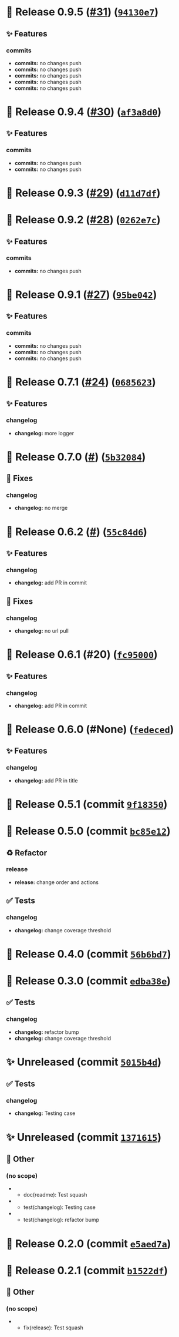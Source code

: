 # 🚀 Release 0.9.5 ([#31](https://github.com/the-reacher-data/dummy-massive-kit/pull/31)) ([`94130e7`](https://github.com/the-reacher-data/dummy-massive-kit/commit/94130e752bc8587b3bf7fcc93b125af01793ae3b))


## ✨ Features
### commits
- **commits:** no changes push
- **commits:** no changes push
- **commits:** no changes push
- **commits:** no changes push
- **commits:** no changes push











# 🚀 Release 0.9.4 ([#30](https://github.com/the-reacher-data/dummy-massive-kit/pull/30)) ([`af3a8d0`](https://github.com/the-reacher-data/dummy-massive-kit/commit/af3a8d005e39de4eeed61795670425aa93867bad))


## ✨ Features
### commits
- **commits:** no changes push
- **commits:** no changes push











# 🚀 Release 0.9.3 ([#29](https://github.com/the-reacher-data/dummy-massive-kit/pull/29)) ([`d11d7df`](https://github.com/the-reacher-data/dummy-massive-kit/commit/d11d7df780b20a492934a89474dc1d3fc7e9aadd))












# 🚀 Release 0.9.2 ([#28](https://github.com/the-reacher-data/dummy-massive-kit/pull/28)) ([`0262e7c`](https://github.com/the-reacher-data/dummy-massive-kit/commit/0262e7c0a7feff98bf65426366796130d37067ed))


## ✨ Features
### commits
- **commits:** no changes push











# 🚀 Release 0.9.1 ([#27](https://github.com/the-reacher-data/dummy-massive-kit/pull/27)) ([`95be042`](https://github.com/the-reacher-data/dummy-massive-kit/commit/95be0421d48c64f25c62dea14b665a2e0bcb1987))


## ✨ Features
### commits
- **commits:** no changes push
- **commits:** no changes push
- **commits:** no changes push











# 🚀 Release 0.7.1 ([#24](https://github.com/the-reacher-data/dummy-massive-kit/pull/24)) ([`0685623`](https://github.com/the-reacher-data/dummy-massive-kit/commit/0685623d5dac8103b5ce72768d0e836dbc200040))


## ✨ Features
### changelog
- **changelog:** more logger











# 🚀 Release 0.7.0 ([#](https://github.com/the-reacher-data/dummy-massive-kit/pull/)) ([`5b32084`](https://github.com/the-reacher-data/dummy-massive-kit/commit/5b32084d5ac11c398221f5377fef15fca40c48da))



## 🐛 Fixes
### changelog
- **changelog:** no merge










# 🚀 Release 0.6.2 ([#](https://github.com/the-reacher-data/dummy-massive-kit/pull/)) ([`55c84d6`](https://github.com/the-reacher-data/dummy-massive-kit/commit/55c84d63fe6a44aa57932d7a9ebb36ae42cf32f2))


## ✨ Features
### changelog
- **changelog:** add PR in commit


## 🐛 Fixes
### changelog
- **changelog:** no url pull










# 🚀 Release 0.6.1 (#20) ([`fc95000`](https://github.com/the-reacher-data/dummy-massive-kit/commit/fc950001036431177b4f9c072a0d0331e994648b))


## ✨ Features
### changelog
- **changelog:** add PR in commit











# 🚀 Release 0.6.0 (#None) ([`fedeced`](https://github.com/the-reacher-data/dummy-massive-kit/commit/fedecedcc49549787b17dcba691b86c12baf14ee))


## ✨ Features
### changelog
- **changelog:** add PR in title











# 🚀 Release 0.5.1 (commit [`9f18350`](https://github.com/the-reacher-data/dummy-massive-kit/commit/9f1835020c24768a548caa03d14f99a5fca38a0b))












# 🚀 Release 0.5.0 (commit [`bc85e12`](https://github.com/the-reacher-data/dummy-massive-kit/commit/bc85e12025c2e26daeb583a7061dd364a74ad59b))






## ♻️ Refactor
### release
- **release:** change order and actions



## ✅ Tests
### changelog
- **changelog:** change coverage threshold





# 🚀 Release 0.4.0 (commit [`56b6bd7`](https://github.com/the-reacher-data/dummy-massive-kit/commit/56b6bd7b88dedc58062bdf5fc17b0f09b99cf181))












# 🚀 Release 0.3.0 (commit [`edba38e`](https://github.com/the-reacher-data/dummy-massive-kit/commit/edba38ea8bdc71ba384900214efa77d97f77fc55))








## ✅ Tests
### changelog
- **changelog:** refactor bump
- **changelog:** change coverage threshold





# ✨ Unreleased (commit [`5015b4d`](https://github.com/the-reacher-data/dummy-massive-kit/commit/5015b4d5a7af1529d57d5c7cecc3e435565e3a99))








## ✅ Tests
### changelog
- **changelog:** Testing case





# ✨ Unreleased (commit [`1371615`](https://github.com/the-reacher-data/dummy-massive-kit/commit/13716157f41d6550010ca31f898aa56ba889dfee))










## 🔖 Other
### (no scope)
- * doc(readme): Test squash
- * test(changelog): Testing case
- * test(changelog): refactor bump



# 🚀 Release 0.2.0 (commit [`e5aed7a`](https://github.com/the-reacher-data/dummy-massive-kit/commit/e5aed7ac14e0809048f09c365859a5f98e38c3bc))












# 🚀 Release 0.2.1 (commit [`b1522df`](https://github.com/the-reacher-data/dummy-massive-kit/commit/b1522df6568426f46d39f882cbee9c138f809d64))










## 🔖 Other
### (no scope)
- * fix(release): Test squash
